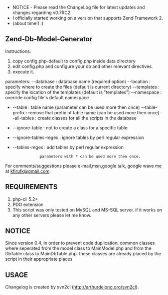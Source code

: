 * NOTICE - Please read the ChangeLog file for latest updates and changes
           regarding v0.7RC2.
* I officially started working on a version that supports Zend Framework 2.
* (about time!) :)          

Zend-Db-Model-Generator
----------------------

Instructions:

1. copy config.php-default to config.php inside data directory
2. edit config.php and configure your db and other relevant directives.
3. execute it.

parameters:
    --database            : database name (required option)
    --location            : specify where to create the files (default is current directory)
    --templates           : specify the location of the templates (default is "templates")
    --namespace           : override config file's default namespace
 *  --table               : table name (parameter can be used more then once)
    --table-prefix        : remove that prefix of table name (can be used more then once)
    --all-tables          : create classes for all the scripts in the database
 *  --ignore-table        : not to create a class for a specific table
 *  --ignore-tables-regex : ignore tables by perl regular expression
 *  --tables-regex        : add tables by perl regular expression

                    parameters with * can be used more then once.
   
For comments/suggestions please e-mail,msn,google talk, google wave me at kfirufk@gmail.com.

REQUIREMENTS 
------------

1. php-cli 5.2+
2. PDO extension
3. This script was only tested on MySQL and MS-SQL server. if it works on any other servers
   please let me know.

NOTICE
------

Since version 0.4, in order to prevent code duplication,
common classes where seperated from the model class to MainModel.php
and from the DbTable class to MainDbTable.php. these classes are already
placed by the script in their appropriate places

USAGE
-----

Changelog is created by svn2cl (http://arthurdejong.org/svn2cl).
